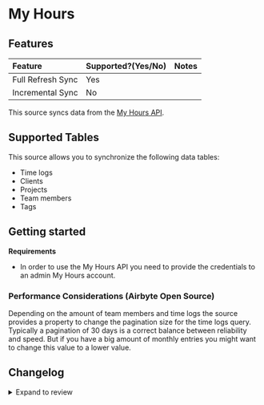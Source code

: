 # My Hours

## Features

| Feature           | Supported?\(Yes/No\) | Notes |
| :---------------- | :------------------- | :---- |
| Full Refresh Sync | Yes                  |       |
| Incremental Sync  | No                   |       |

This source syncs data from the [My Hours API](https://documenter.getpostman.com/view/8879268/TVmV4YYU).

## Supported Tables

This source allows you to synchronize the following data tables:

- Time logs
- Clients
- Projects
- Team members
- Tags

## Getting started

**Requirements**

- In order to use the My Hours API you need to provide the credentials to an admin My Hours account.

### Performance Considerations (Airbyte Open Source)

Depending on the amount of team members and time logs the source provides a property to change the pagination size for the time logs query. Typically a pagination of 30 days is a correct balance between reliability and speed. But if you have a big amount of monthly entries you might want to change this value to a lower value.

## Changelog

<details>
  <summary>Expand to review</summary>

| Version | Date       | Pull Request                                             | Subject                            |
| :------ | :--------- | :------------------------------------------------------- | :--------------------------------- |
| 0.2.19 | 2024-10-05 | [46469](https://github.com/airbytehq/airbyte/pull/46469) | Update dependencies |
| 0.2.18 | 2024-09-28 | [46167](https://github.com/airbytehq/airbyte/pull/46167) | Update dependencies |
| 0.2.17 | 2024-09-21 | [45781](https://github.com/airbytehq/airbyte/pull/45781) | Update dependencies |
| 0.2.16 | 2024-09-14 | [45582](https://github.com/airbytehq/airbyte/pull/45582) | Update dependencies |
| 0.2.15 | 2024-09-07 | [45235](https://github.com/airbytehq/airbyte/pull/45235) | Update dependencies |
| 0.2.14 | 2024-08-31 | [44948](https://github.com/airbytehq/airbyte/pull/44948) | Update dependencies |
| 0.2.13 | 2024-08-24 | [44729](https://github.com/airbytehq/airbyte/pull/44729) | Update dependencies |
| 0.2.12 | 2024-08-17 | [44280](https://github.com/airbytehq/airbyte/pull/44280) | Update dependencies |
| 0.2.11 | 2024-08-12 | [43833](https://github.com/airbytehq/airbyte/pull/43833) | Update dependencies |
| 0.2.10 | 2024-08-10 | [43518](https://github.com/airbytehq/airbyte/pull/43518) | Update dependencies |
| 0.2.9 | 2024-08-03 | [43127](https://github.com/airbytehq/airbyte/pull/43127) | Update dependencies |
| 0.2.8 | 2024-07-27 | [42809](https://github.com/airbytehq/airbyte/pull/42809) | Update dependencies |
| 0.2.7 | 2024-07-20 | [42350](https://github.com/airbytehq/airbyte/pull/42350) | Update dependencies |
| 0.2.6 | 2024-07-13 | [41905](https://github.com/airbytehq/airbyte/pull/41905) | Update dependencies |
| 0.2.5 | 2024-07-10 | [41297](https://github.com/airbytehq/airbyte/pull/41297) | Update dependencies |
| 0.2.4 | 2024-07-06 | [40993](https://github.com/airbytehq/airbyte/pull/40993) | Update dependencies |
| 0.2.3 | 2024-06-25 | [40286](https://github.com/airbytehq/airbyte/pull/40286) | Update dependencies |
| 0.2.2 | 2024-06-22 | [40020](https://github.com/airbytehq/airbyte/pull/40020) | Update dependencies |
| 0.2.1 | 2024-06-06 | [39308](https://github.com/airbytehq/airbyte/pull/39308) | [autopull] Upgrade base image to v1.2.2 |
| 0.2.0 | 2024-03-15 | [36063](https://github.com/airbytehq/airbyte/pull/36063) | Migrate to Low Code |
| 0.1.2 | 2023-11-20 | [32680](https://github.com/airbytehq/airbyte/pull/32680) | Schema and CDK updates |
| 0.1.1 | 2022-06-08 | [12964](https://github.com/airbytehq/airbyte/pull/12964) | Update schema for time_logs stream |
| 0.1.0 | 2021-11-26 | [8270](https://github.com/airbytehq/airbyte/pull/8270) | New Source: My Hours |

</details>
